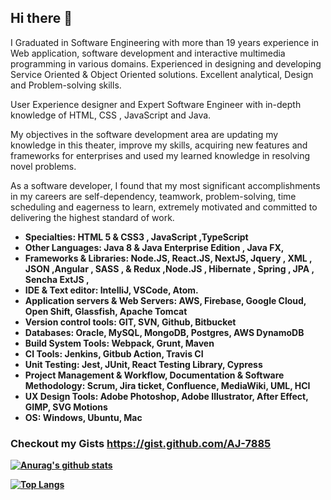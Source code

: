 ## Hi there 👋

<!--
**AJ-7885/AJ-7885** is a ✨ _special_ ✨ repository because its `README.md` (this file) appears on your GitHub profile.

Here are some ideas to get you started:

- 🔭 I’m currently working on ...
- 🌱 I’m currently learning ...
- 👯 I’m looking to collaborate on ...
- 🤔 I’m looking for help with ...
- 💬 Ask me about ...
- 📫 How to reach me: ...
- 😄 Pronouns: ...
- ⚡ Fun fact: ...
-->

I Graduated in Software Engineering with more than 19 years experience in Web application, software development and interactive multimedia programming in various domains. Experienced in designing and developing Service Oriented & Object Oriented solutions. Excellent analytical, Design and Problem-solving skills.

User Experience designer and Expert Software Engineer with in-depth knowledge of HTML, CSS , JavaScript and Java.

My objectives in the software development area are updating my knowledge in this theater, improve my skills, acquiring new features and frameworks for enterprises and used my learned knowledge in resolving novel problems.

As a software developer, I found that my most significant accomplishments in my careers are self-dependency, teamwork, problem-solving, time scheduling and eagerness to learn, extremely motivated and committed to delivering the highest standard of work.

* <strong>Specialties:  HTML 5 & CSS3 , JavaScript ,TypeScript 
* <strong>Other Languages: Java 8 & Java Enterprise Edition , Java FX,
* <strong>Frameworks & Libraries: Node.JS,  React.JS, NextJS, Jquery , XML , JSON ,Angular , SASS , & Redux ,Node.JS ,  Hibernate , Spring , JPA , Sencha ExtJS ,
* <strong>IDE & Text editor</strong>: IntelliJ, VSCode, Atom.
* <strong>Application servers & Web Servers</strong>: AWS, Firebase, Google Cloud, Open Shift, Glassfish, Apache Tomcat 
* <strong>Version control tools</strong>: GIT, SVN, Github, Bitbucket
* <strong>Databases</strong>: Oracle, MySQL, MongoDB, Postgres, AWS DynamoDB
* <strong>Build System Tools</strong>: Webpack, Grunt, Maven
* <strong>CI Tools</strong>: Jenkins, Gitbub Action, Travis CI
* <strong>Unit Testing</strong>: Jest, JUnit, React Testing Library, Cypress 
* <strong>Project Management & Workflow, Documentation & Software Methodology</strong>: Scrum, Jira ticket, Confluence, MediaWiki, UML, HCI
* <strong>UX Design Tools</strong>: Adobe Photoshop, Adobe Illustrator, After Effect, GIMP, SVG Motions 
* <strong>OS</strong>: Windows, Ubuntu, Mac 


### Checkout my Gists https://gist.github.com/AJ-7885

[![Anurag's github stats](https://github-readme-stats.vercel.app/api?username=AJ-7885&theme=chartreuse-dark&show_icons=true)](https://github.com/AJ-7885/github-readme-stats)

[![Top Langs](https://github-readme-stats.vercel.app/api/top-langs/?username=AJ-7885&theme=chartreuse-dark&show_icons=true)](https://github.com/AJ-7885/github-readme-stats)

